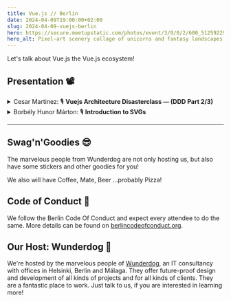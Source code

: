 ```yaml
---
title: Vue.js // Berlin
date: 2024-04-09T19:00:00+02:00
slug: 2024-04-09-vuejs-berlin
hero: https://secure.meetupstatic.com/photos/event/3/0/0/2/600_512592290.webp?w=384
hero_alt: Pixel-art scenery collage of unicorns and fantasy landscapes in reduces colors with a Vuejs Logo blended on top of it.
---
```

Let's talk about Vue.js the Vue.js ecosystem!

## Presentation 📽️

<details>
  <summary>
    Cesar Martinez:
    <span title="Talk">🎙</span>
    <strong>Vuejs Architecture Disasterclass — (DDD Part 2/3)</strong>
  </summary>
  <p>An introduction into Domain Driven Design, with personal insights and examples. Part 2 of 3 is answering the question: Why current architecture, as learned in most educational resources, is not Domain Driven?</p>
</details>

<details>
  <summary>
    Borbély Hunor Márton:
    <span title="Talk">🎙</span>
    <strong>Introduction to SVGs</strong>
  </summary>
  <p>An introduction to SVGs and their syntax, by the Creator of [svg-tutorial.com](https://www.svg-tutorial.com).</p>
</details>

---

## Swag'n'Goodies 😎
The marvelous people from Wunderdog are not only hosting us, but also have some stickers and other goodies for you!

We also will have Coffee, Mate, Beer …probably Pizza!

## Code of Conduct 🫶

We follow the Berlin Code Of Conduct and expect every attendee to do the same. More details can be found on [berlincodeofconduct.org](http://berlincodeofconduct.org).

## Our Host: Wunderdog 🐶

We're hosted by the marvelous people of [Wunderdog](https://wunderdog.io), an IT consultancy with offices in Helsinki, Berlin and Málaga. They offer future-proof design and development of all kinds of projects and for all kinds of clients. They are a fantastic place to work. Just talk to us, if you are interested in learning more!
